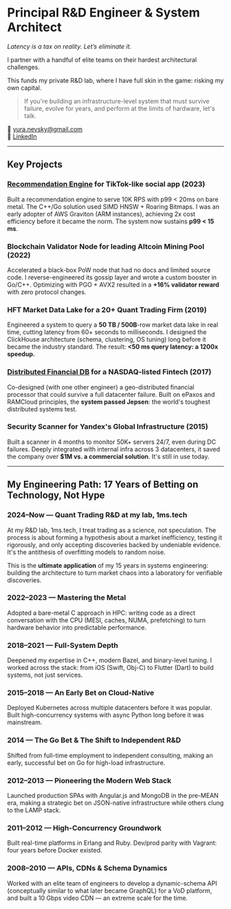 # Principal R&D Engineer & System Architect 
*Latency is a tax on reality. Let’s eliminate it.*

I partner with a handful of elite teams on their hardest architectural challenges.

This funds my private R&D lab, where I have full skin in the game: risking my own capital.

> If you're building an infrastructure-level system that must survive failure, evolve for years, and perform at the limits of hardware, let's talk.

📧 yura.nevsky@gmail.com  
🔗 [LinkedIn](https://linkedin.com/in/korzhenevski)

---

## Key Projects

### **[Recommendation Engine](https://github.com/korzhenevski/korzhenevski/blob/master/RecEngine.md) for TikTok-like social app (2023)**
Built a recommendation engine to serve 10K RPS with p99 < 20ms on bare metal. The C++/Go solution used SIMD HNSW + Roaring Bitmaps. I was an early adopter of AWS Graviton (ARM instances), achieving 2x cost efficiency before it became the norm. The system now sustains **p99 < 15 ms**.


### **Blockchain Validator Node for leading Altcoin Mining Pool (2022)**
Accelerated a black-box PoW node that had no docs and limited source code. I reverse-engineered its gossip layer and wrote a custom booster in Go/C++. Optimizing with PGO + AVX2 resulted in a **+16% validator reward** with zero protocol changes.


### **HFT Market Data Lake for a 20+ Quant Trading Firm (2019)**
Engineered a system to query a **50 TB / 500B**-row market data lake in real time, cutting latency from 60+ seconds to milliseconds. I designed the ClickHouse architecture (schema, clustering, OS tuning) long before it became the industry standard. The result: **<50 ms query latency: a 1200x speedup.**


### **[Distributed Financial DB](https://github.com/korzhenevski/korzhenevski/blob/master/AsgardDB.md) for a NASDAQ-listed Fintech (2017)**
Co-designed (with one other engineer) a geo-distributed financial processor that could survive a full datacenter failure. Built on ePaxos and RAMCloud principles, the **system passed Jepsen**: the world's toughest distributed systems test.


### **Security Scanner for Yandex's Global Infrastructure (2015)**
Built a scanner in 4 months to monitor 50K+ servers 24/7, even during DC failures. Deeply integrated with internal infra across 3 datacenters, it saved the company over **$1M vs. a commercial solution**. It's still in use today.

---

## My Engineering Path: 17 Years of Betting on Technology, Not Hype

### 2024–Now — Quant Trading R&D at my lab, 1ms.tech

At my R&D lab, 1ms.tech, I treat trading as a science, not speculation. The process is about forming a hypothesis about a market inefficiency, testing it rigorously, and only accepting discoveries backed by undeniable evidence. It's the antithesis of overfitting models to random noise.

This is the **ultimate application** of my 15 years in systems engineering: building the architecture to turn market chaos into a laboratory for verifiable discoveries.

### 2022–2023 — Mastering the Metal
Adopted a bare-metal C approach in HPC: writing code as a direct conversation with the CPU (MESI, caches, NUMA, prefetching) to turn hardware behavior into predictable performance.

### 2018–2021 — Full-System Depth
Deepened my expertise in C++, modern Bazel, and binary-level tuning. I worked across the stack: from iOS (Swift, Obj-C) to Flutter (Dart) to build systems, not just services.

### 2015–2018 — An Early Bet on Cloud-Native
Deployed Kubernetes across multiple datacenters before it was popular. Built high-concurrency systems with async Python long before it was mainstream.

### 2014 — The Go Bet & The Shift to Independent R&D
Shifted from full-time employment to independent consulting, making an early, successful bet on Go for high-load infrastructure.

### 2012–2013 — Pioneering the Modern Web Stack
Launched production SPAs with Angular.js and MongoDB in the pre-MEAN era, making a strategic bet on JSON-native infrastructure while others clung to the LAMP stack.

### 2011–2012 — High-Concurrency Groundwork
Built real-time platforms in Erlang and Ruby. Dev/prod parity with Vagrant: four years before Docker existed.

### 2008–2010 — APIs, CDNs & Schema Dynamics
Worked with an elite team of engineers to develop a dynamic-schema API (conceptually similar to what later became GraphQL) for a VoD platform, and built a 10 Gbps video CDN — an extreme scale for the time.
